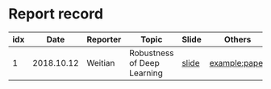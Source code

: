 # Report record
|idx| Date  | Reporter  | Topic    | Slide | Others |
| --- | ----- | --------- | -------- | ----- | ----- |
|1|2018.10.12|Weitian|Robustness of Deep Learning|[slide]()|[example:paper]()|
